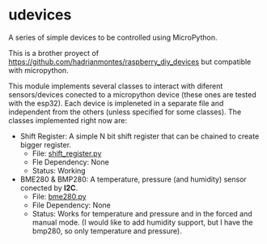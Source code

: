 # udevices
A series of simple devices to be controlled using MicroPython.

This is a brother proyect of https://github.com/hadrianmontes/raspberry_diy_devices but compatible with micropython.

This module implements several classes to
interact with diferent sensors/devices conected to a micropython device (these ones are tested with the esp32).
Each device is impleneted in a separate file and independent from the
others (unless specified for some classes). The classes implemented
right now are:

  * Shift Register: A simple N bit shift register that can be chained to create bigger register.
    * File: [shift_register.py](./udevices/shift_register.py)
    * Fle Dependency: None
    * Status: Working
  * BME280 & BMP280: A temperature, pressure (and humidity) sensor conected by **I2C**.
    * File: [bme280.py](./udevices/bme280.py)
	* File Dependency: None
	* Status: Works for temperature and pressure and in the forced
          and manual mode. (I would like to add humidity support, but
          I have the bmp280, so only temperature and pressure).

